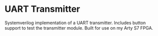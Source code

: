 # UART Transmitter
Systemverilog implementation of a UART transmitter. Includes button support to test the transmitter module. Built for use on my Arty S7 FPGA.
